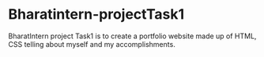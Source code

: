 # Bharatintern-projectTask1
BharatIntern project Task1 is to create a portfolio website made up of HTML, CSS telling about myself and my accomplishments.
